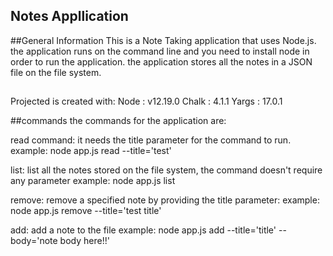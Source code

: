 ## Notes Appllication

##General Information
This is a Note Taking application that uses Node.js.
the application runs on the command line and you need to install node in order to run the application.
the application stores all the notes in a JSON file on the file system.

##
Projected is created with:
Node : v12.19.0
Chalk : 4.1.1
Yargs : 17.0.1

##commands
the commands for the application are:

read command: it needs the title parameter for the command to run.
example: node app.js read --title='test'

list: list all the notes stored on the file system, the command doesn't require any parameter
example: node app.js list

remove: remove a specified note by providing the title parameter:
example: node app.js remove --title='test title'

add: add a note to the file
example: node app.js add --title='title' --body='note body here!!'


